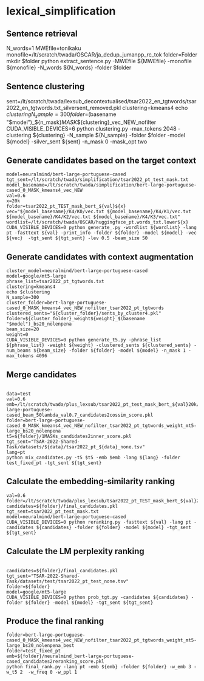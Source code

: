 # lexical_simplification

## Sentence retrieval

N_words=1
MWEfile=tonikaku
monofile=/lt/scratch/twada/OSCAR/ja_dedup_jumanpp_rc_tok
folder=Folder
mkdir $folder
python extract_sentence.py -MWEfile ${MWEfile} -monofile ${monofile} -N_words ${N_words} -folder $folder

## Sentence clustering

sent=/lt/scratch/twada/lexsub_decontextualised/tsar2022_en_tgtwords/tsar2022_en_tgtwords.txt_silversent_removed.pkl
clustering=kmeans4
echo $clustering
N_sample=300
folder=$(basename "$model")_${n_mask}_MASK_${clustering}_vec_NEW_nofilter
CUDA_VISIBLE_DEVICES=6 python clustering.py -max_tokens 2048  -clustering ${clustering} -N_sample ${N_sample}  -folder $folder -model ${model} -silver_sent ${sent} -n_mask 0 -mask_opt two

## Generate candidates based on the target context
```
model=neuralmind/bert-large-portuguese-cased
tgt_sent=/lt/scratch/twada/simplification/tsar2022_pt_test_mask.txt
model_basename=/lt/scratch/twada/simplification/bert-large-portuguese-cased_0_MASK_kmeans4_vec_NEW
val=0.6
x=20k
folder=tsar2022_pt_TEST_mask_bert_${val}${x}
vec="${model_basename}/K4/K0/vec.txt ${model_basename}/K4/K1/vec.txt ${model_basename}/K4/K2/vec.txt ${model_basename}/K4/K3/vec.txt"
wordlist=/lt/scratch/twada/OSCAR/huggingface_pt.words_txt.lower${x}
CUDA_VISIBLE_DEVICES=0 python generate_.py -wordlist ${wordlist} -lang pt -fasttext ${val} -print_info -folder ${folder} -model ${model} -vec ${vec}  -tgt_sent ${tgt_sent} -lev 0.5 -beam_size 50
```

## Generate candidates with context augmentation
```
cluster_model=neuralmind/bert-large-portuguese-cased
model=google/mt5-large
phrase_list=tsar2022_pt_tgtwords.txt
clustering=kmeans4
echo $clustering
N_sample=300
cluster_folder=bert-large-portuguese-cased_0_MASK_kmeans4_vec_NEW_nofilter_tsar2022_pt_tgtwords
clustered_sents="${cluster_folder}/sents_by_cluster4.pkl"
folder=${cluster_folder}_weight${weight}_$(basename "$model")_bs20_nolenpena
beam_size=20
weight=0
CUDA_VISIBLE_DEVICES=0 python generate_t5.py -phrase_list ${phrase_list} -weight ${weight} -clustered_sents ${clustered_sents} -num_beams ${beam_size} -folder ${folder} -model ${model} -n_mask 1 -max_tokens 4096
```

## Merge candidates 
```

data=test
val=0.6
emb=/lt/scratch/twada/plus_lexsub/tsar2022_pt_test_mask_bert_${val}20k/neuralmind_bert-large-portuguese-cased_beam_50lambda_val0.7_candidates2cossim_score.pkl
folder=bert-large-portuguese-cased_0_MASK_kmeans4_vec_NEW_nofilter_tsar2022_pt_tgtwords_weight_mt5-large_bs20_nolenpena
t5=${folder}/1MASKs_candidates2inner_score.pkl
tgt_sent="TSAR-2022-Shared-Task/datasets/${data}/tsar2022_pt_${data}_none.tsv"
lang=pt
python mix_candidates.py -t5 $t5 -emb $emb -lang ${lang} -folder test_fixed_pt -tgt_sent ${tgt_sent}
```

## Calculate the embedding-similarity ranking
```
val=0.6
folder=/lt/scratch/twada/plus_lexsub/tsar2022_pt_TEST_mask_bert_${val}20k
candidates=${folder}/final_candidates.pkl
tgt_sent=tsar2022_pt_test_mask.txt
model=neuralmind/bert-large-portuguese-cased
CUDA_VISIBLE_DEVICES=0 python reranking.py -fasttext ${val} -lang pt -candidates ${candidates} -folder ${folder} -model ${model} -tgt_sent ${tgt_sent}
```

## Calculate the LM perplexity ranking
```

candidates=${folder}/final_candidates.pkl
tgt_sent="TSAR-2022-Shared-Task/datasets/test/tsar2022_pt_test_none.tsv"
folder=${folder}
model=google/mt5-large
CUDA_VISIBLE_DEVICES=0 python prob_tgt.py -candidates ${candidates} -folder ${folder} -model ${model} -tgt_sent ${tgt_sent}
```

## Produce the final ranking
```
folder=bert-large-portuguese-cased_0_MASK_kmeans4_vec_NEW_nofilter_tsar2022_pt_tgtwords_weight_mt5-large_bs20_nolenpena_best
folder=test_fixed_pt
emb=${folder}/neuralmind_bert-large-portuguese-cased_candidates2reranking_score.pkl
python final_rank.py -lang pt -emb ${emb} -folder ${folder} -w_emb 3 -w_t5 2  -w_freq 0 -w_ppl 1
```
